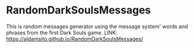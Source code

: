 # RandomDarkSoulsMessages
This is random messages generator using the message system' words and phrases from the first Dark Souls game.
LINK: https://aldamsito.github.io/RandomDarkSoulsMessages/
